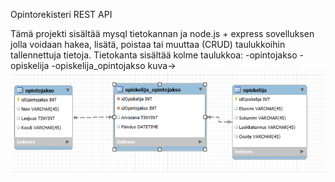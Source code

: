 Opintorekisteri REST API

Tämä projekti sisältää mysql tietokannan ja node.js + express sovelluksen jolla voidaan hakea, lisätä, poistaa tai muuttaa (CRUD) taulukkoihin tallennettuja tietoja. Tietokanta sisältää kolme taulukkoa:
-opintojakso 
-opiskelija 
-opiskelija_opintojakso
kuva-> ![ER-diagrammi](./ER-diagrammi_kuva.png)
